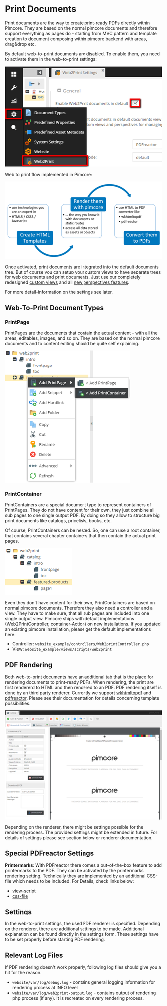 # Print Documents

Print documents are the way to create print-ready PDFs directly within Pimcore. 
They are based on the normal pimcore documents and therefore support everything as pages do - starting from MVC pattern 
and template creation to document composing within pimcore backend with areas, drag&drop etc. 

By default web-to-print documents are disabled. To enable them, you need to activate them in the web-to-print settings:

![Web2Print settings](../img/printdocuments_settings.png)

Web to print flow implemented in Pimcore:

![Web2Print Flow](../img/printdocuments_flow.png)


Once activated, print documents are integrated into the default documents tree. 
But of course you can setup your custom views to have separate trees for web documents and print documents. 
Just use our completely redesigned [custom views](../05_Objects/01_Object_Classes/05_Class_Settings/11_Custom_Views.md) and all [new perspectives features](../08_Tools_and_Features/13_Perspectives.md).

For more detail-information on the settings see later.

## Web-To-Print Document Types

### PrintPage 

PrintPages are the documents that contain the actual content - with all the areas, editables, images, and so on. 
They are based on the normal pimcore documents and to content editing should be quite self explaining.

![PrintPages - add new](../img/printdocuments_printpages_menu.png)

### PrintContainer

PrintContainers are a special document type to represent containers of PrintPages. They do not have content for their own, 
they just combine all sub pages to one single output PDF. By doing so they allow to structure big print documents like catalogs, 
pricelists, books, etc.

Of course, PrintContainers can be nested. So, one can use a root container, that contains several chapter containers 
that then contain the actual print pages.

![PrintContainer - tree](../img/printdocuments_printcontainers_tree.png)

Even they don't have content for their own, PrintContainers are based on normal pimcore documents. 
Therefore they also need a controller and a view. They have to make sure, that all sub pages are included into one single output view. 
Pimcore ships with default implementations (Web2PrintController, container-Action) on new installations. 
If you updated an existing pimcore installation, please get the default implementations here: 

* Controller: `website_example/controllers/Web2printController.php`
* View: `website_example/views/scripts/web2print`

## PDF Rendering

Both web-to-print documents have an additional tab that is the place for rendering documents to print-ready PDFs. 
When rendering, the print are first rendererd to HTML and then rendered to an PDF. PDF rendering itself is done by an
third party renderer. Currently we support [wkhtmltopdf](http://wkhtmltopdf.org/) and [pdfreactor](http://www.pdfreactor.com/). 
Please see their documentation for details concerning template possibilities.

![Web2Print - Container editmode](../img/printdocuments_editmode_preview.png)

Depending on the renderer, there might be settings possible for the rendering process. 
The provided settings might be extended in future. 
For details of settings please see section below or renderer documentation.

## Special PDFreactor Settings

**Printermarks**: With PDFreactor there comes a out-of-the-box feature to add printermarks to the PDF. 
They can be activated by the printermarks rendering setting. Technically they are implemented by an additional CSS-file which needs to be included.
For Details, check links below:

* [view-script](https://github.com/pimcore/pimcore/blob/master/website_example/views/scripts/web2print/default.php#L96)
* [css-file](https://github.com/pimcore/pimcore/blob/master/pimcore/static6/css/print/print-printermarks.css)

## Settings
In the web-to-print settings, the used PDF renderer is specified. Depending on the renderer, there are additional settings to be made. 
Additional explanation can be found directly in the settings form. 
These settings have to be set properly before starting PDF rendering.

## Relevant Log Files

If PDF rendering doesn't work properly, following log files should give you a hit for the reason.

* `website/var/log/debug.log` - contains general logging information for rendering process at INFO level
* `website/var/log/web2print-output.log` - contains output of rendering php process (if any). It is recreated on every rendering process.

